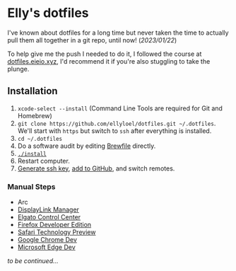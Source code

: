 # Elly's dotfiles

I've known about dotfiles for a long time but never taken the time to actually pull them all together in a git repo, until now! (_2023/01/22_)

To help give me the push I needed to do it, I followed the course at [dotfiles.eieio.xyz](http://dotfiles.eieio.xyz), I'd recommend it if you're also stuggling to take the plunge.

## Installation

1. `xcode-select --install` (Command Line Tools are required for Git and Homebrew)
2. `git clone https://github.com/ellyloel/dotfiles.git ~/.dotfiles`. We'll start with `https` but switch to `ssh` after everything is installed.
3. `cd ~/.dotfiles`
4. Do a software audit by editing [Brewfile](Brewfile) directly.
5. [`./install`](install)
6. Restart computer.
7. [Generate ssh key](https://docs.github.com/en/authentication/connecting-to-github-with-ssh/generating-a-new-ssh-key-and-adding-it-to-the-ssh-agent), [add to GitHub](https://docs.github.com/en/authentication/connecting-to-github-with-ssh/adding-a-new-ssh-key-to-your-github-account), and switch remotes.

### Manual Steps

- Arc
- [DisplayLink Manager](https://www.synaptics.com/products/displaylink-graphics/downloads/macos)
- [Elgato Control Center](https://www.elgato.com/en/downloads)
- [Firefox Developer Edition](https://www.mozilla.org/en-US/firefox/developer/)
- [Safari Technology Preview](https://developer.apple.com/safari/resources/)
- [Google Chrome Dev](https://www.google.com/intl/en_au/chrome/dev/)
- [Microsoft Edge Dev](https://www.microsoftedgeinsider.com/en-us/download)

_to be continued..._
